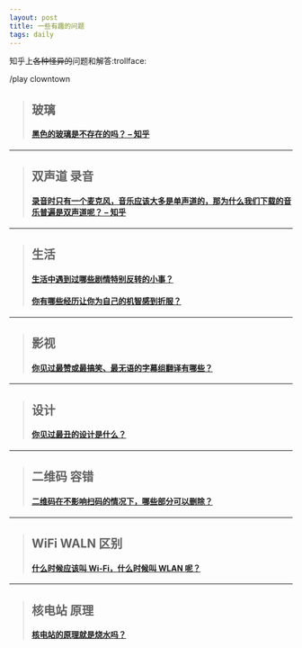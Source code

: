 ```yaml
---
layout: post
title: 一些有趣的问题
tags: daily
---
```


知乎上~~各种怪异的~~问题和解答:trollface:

/play clowntown

> ## 玻璃
> #### [黑色的玻璃是不存在的吗？ – 知乎](https://www.zhihu.com/question/39207600)

---

> ## 双声道 录音
> #### [录音时只有一个麦克风，音乐应该大多是单声道的，那为什么我们下载的音乐普遍是双声道呢？ – 知乎](https://www.zhihu.com/question/32198079)

---

> ## 生活
> #### [生活中遇到过哪些剧情特别反转的小事？](http://www.zhihu.com/question/22559530)
> #### [你有哪些经历让你为自己的机智感到折服？](https://www.zhihu.com/question/61664687)

---

> ## 影视
> #### [你见过最赞或最搞笑、最无语的字幕组翻译有哪些？](https://www.zhihu.com/question/20201268)

---

> ## 设计
> #### [你见过最丑的设计是什么？](https://www.zhihu.com/question/37284137)

---

> ## 二维码 容错
> #### [二维码在不影响扫码的情况下，哪些部分可以删除？](https://www.zhihu.com/question/27751863)

--- 

> ## WiFi WALN 区别
> #### [什么时候应该叫 Wi-Fi，什么时候叫 WLAN 呢？](https://www.zhihu.com/question/19821864)

---

> ## 核电站 原理
> #### [核电站的原理就是烧水吗？](https://www.zhihu.com/question/30460700)
